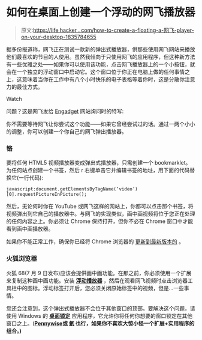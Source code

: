 # 如何在桌面上创建一个浮动的网飞播放器

> 原文:[https://life hacker . com/how-to-create-a-floating-a-网飞-player-on-your-desktop-1835784655](https://lifehacker.com/how-to-create-a-floating-netflix-player-on-your-desktop-1835784655)

据多份报道称，网飞正在测试一款新的弹出式播放器，供那些使用网飞网站来播放他们最喜欢的节目的人使用。虽然我倾向于只使用网飞的应用程序，但这种新方法有一些优雅之处——如果你可以使用该功能，点击网飞播放器上的一个小按钮，就会在一个独立的浮动窗口中启动它。这个窗口位于你正在电脑上做的任何事情之上，这意味着当你在工作中有八个小时快乐的电子表格等着你时，这是分散你注意力的最佳方式。

Watch

问题？这是网飞发给 [Engadget](https://www.engadget.com/2019/06/21/netflix-testing-pop-out-player/) 网站询问时的特写:

你不需要等待网飞让你尝试这个功能——如果它曾经尝试过的话。通过一两个小小的调整，你可以创建一个你自己的网飞弹出播放器。

### 铬

要将任何 HTML5 视频播放器变成弹出式播放器，只需创建一个 bookmarklet。为任何站点创建一个书签，然后 r 右键单击它并编辑书签的地址，用下面的代码替换它(一行代码):

`javascript:document.getElementsByTagName(‘video’)[0].requestPictureInPicture();`

然后，无论何时你在 YouTube 或网飞这样的网站上，你都可以点击那个书签，将视频弹出到它自己的播放器中。与网飞的实现类似，画中画视频将位于您正在处理的任何内容之上。你必须让 Chrome 保持打开，但你不必在 Chrome 窗口中才能看到画中画播放器。

如果你不能正常工作，确保你已经将 Chrome 浏览器的 [更新到最新版本的](https://support.google.com/chrome/answer/95414?co=GENIE.Platform%3DDesktop&hl=en) 。

### 火狐浏览器

火狐 68(7 月 9 日发布)应该会提供画中画功能。在那之前，你必须使用一个扩展来复制这种画中画功能。安装 [**浮动播放器**](https://addons.mozilla.org/en-US/firefox/addon/floating-player/?src=search) ，然后在观看网飞视频时点击浏览器工具栏中的图标。浮动标签打开后，您必须关闭原始标签中的视频，但是...一些事情。

您还会注意到，这个弹出式播放器不会位于其他窗口的顶部。要解决这个问题，请使用 Windows 的 [**桌面锁定**](https://efotinis.neocities.org/deskpins/) 应用程序，它允许你将任何你想要的窗口锁定在其他窗口之上。([**Pennywise**](https://lifehacker.com/pin-videos-on-your-screen-while-you-work-with-this-app-1830262895)**或 [**氦**](http://heliumfloats.com/) 也行，如果你不喜欢大惊小怪一个扩展+实用程序的组合。)**